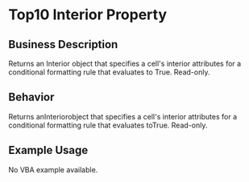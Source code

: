# Top10 Interior Property

## Business Description
Returns an Interior object that specifies a cell's interior attributes for a conditional formatting rule that evaluates to True. Read-only.

## Behavior
Returns anInteriorobject that specifies a cell's interior attributes for a conditional formatting rule that evaluates toTrue. Read-only.

## Example Usage
No VBA example available.
